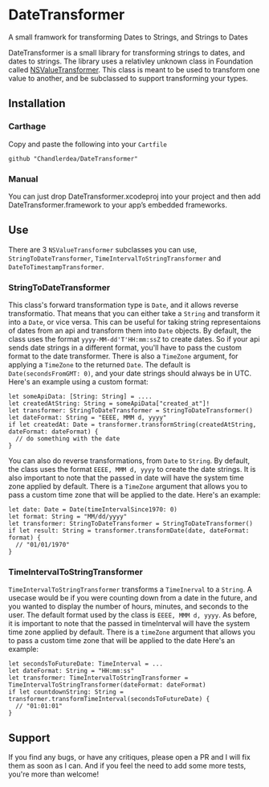 # DateTransformer
A small framwork for transforming Dates to Strings, and Strings to Dates

DateTransformer is a small library for transforming strings to dates, and dates to strings. The library uses a relativley unknown class in Foundation called [NSValueTransformer](http://nshipster.com/nsvaluetransformer/). This class is meant to be used to transform one value to another, and be subclassed to support transforming your types.

## Installation

### Carthage

Copy and paste the following into your `Cartfile`
```
github "Chandlerdea/DateTransformer"
```

### Manual

You can just drop DateTransformer.xcodeproj into your project and then add DateTransformer.framework to your app’s embedded frameworks.

## Use

There are 3 `NSValueTransformer` subclasses you can use, `StringToDateTransformer`, `TimeIntervalToStringTransformer` and `DateToTimestampTransformer`. 

### StringToDateTransformer

This class's forward transformation type is `Date`, and it allows reverse transformatio. That means that you can either take a `String` and transform it into a `Date`, or vice versa. This can be useful for taking string representaions of dates from an api and transform them into `Date` objects. By default, the class uses the format `yyyy-MM-dd'T'HH:mm:ssZ` to create dates. So if your api sends date strings in a different format, you'll have to pass the custom format to the date transformer. There is also a `TimeZone` argument, for applying a `TimeZone` to the returned `Date`. The default is `Date(secondsFromGMT: 0)`, and your date strings should always be in UTC. Here's an example using a custom format:

```
let someApiData: [String: String] = ....
let createdAtString: String = someApiData["created_at"]!
let transformer: StringToDateTransformer = StringToDateTransformer()
let dateFormat: String = "EEEE, MMM d, yyyy"
if let createdAt: Date = transformer.transformString(createdAtString, dateFormat: dateFormat) {
  // do something with the date
}
```

You can also do reverse transformations, from `Date` to `String`. By default, the class uses the format `EEEE, MMM d, yyyy` to create the date strings. It is also important to note that the passed in date will have the system time zone applied by default. There is a `TimeZone` argument that allows you to pass a custom time zone that will be applied to the date. Here's an example: 

```
let date: Date = Date(timeIntervalSince1970: 0)
let format: String = "MM/dd/yyyy"
let transformer: StringToDateTransformer = StringToDateTransformer()
if let result: String = transformer.transformDate(date, dateFormat: format) {
  // "01/01/1970"
}
```

### TimeIntervalToStringTransformer

`TimeIntervalToStringTransformer` transforms a `TimeInerval` to a `String`. A usecase would be if you were counting down from a date in the future, and you wanted to display the number of hours, minutes, and seconds to the user. The default format used by the class is `EEEE, MMM d, yyyy`. As before, it is important to note that the passed in timeInterval will have the system time zone applied by default. There is a `timeZone` argument that allows you to pass a custom time zone that will be applied to the date Here's an example:

```
let secondsToFutureDate: TimeInterval = ...
let dateFormat: String = "HH:mm:ss"
let transformer: TimeIntervalToStringTransformer = TimeIntervalToStringTransformer(dateFormat: dateFormat)
if let countdownString: String = transformer.transformTimeInterval(secondsToFutureDate) {
  // "01:01:01"
}

```

## Support

If you find any bugs, or have any critiques, please open a PR and I will fix them as soon as I can. And if you feel the need to add some more tests, you're more than welcome!
